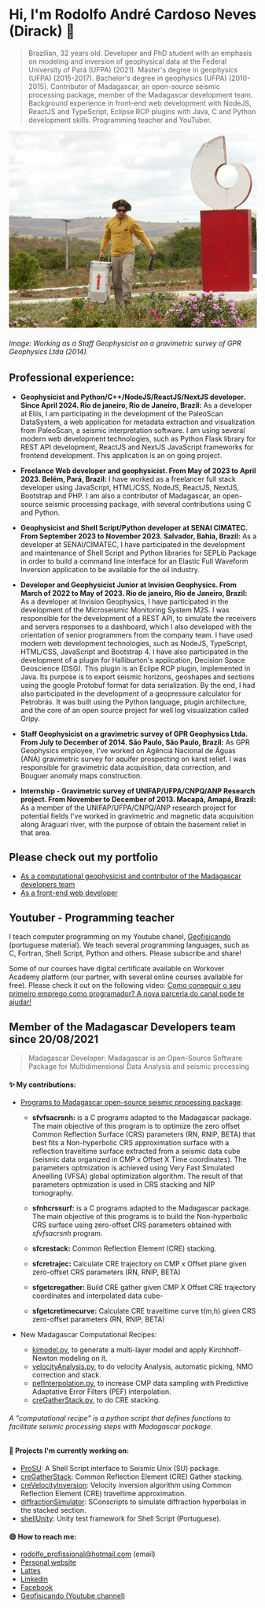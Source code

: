 
# Hi, I'm Rodolfo André Cardoso Neves (Dirack) 👋

> Brazilian, 32 years old. Developer and PhD student with an emphasis on modeling and inversion of geophysical data at
> the Federal University of Pará (UFPA) (2021). Master's degree in geophysics (UFPA) (2015-2017).
> Bachelor's degree in geophysics (UFPA) (2010-2015). Contributor of Madagascar, an open-source
> seismic processing package, member of the Madagascar development team. Background
> experience in front-end web development with NodeJS, ReactJS and TypeScript, Eclipse RCP plugins with Java, C
> and Python development skills. Programming teacher and YouTuber.

<img alt="Gravimetric survey" src="https://github.com/Dirack/dirack/blob/master/capa.jpg" height=400 width=700>

###### Image: Working as a Staff Geophysicist on a gravimetric survey of GPR Geophysics Ltda (2014).


## Professional experience:


- **Geophysicist and Python/C++/NodeJS/ReactJS/NextJS developer. Since April 2024. Rio de janeiro, Rio de Janeiro, Brazil:**
As a developer at Eliis, I am participating in the development of the PaleoScan DataSystem,
a web application for metadata extraction and visualization from PaleoScan, a seismic interpretation software.
I am using several modern web development technologies, such as Python Flask library for REST API development,
ReactJS and NextJS JavaScript frameworks for frontend development. This application is an on going project.

- **Freelance Web developer and geophysicist. From May of 2023 to April 2023. Belém, Pará, Brazil:**
I have worked as a freelancer full stack developer using JavaScript, HTML/CSS, NodeJS, ReactJS, NextJS, Bootstrap and PHP. 
I am also a contributor of Madagascar, an open-source seismic processing package, with several contributions using C and Python.

- **Geophysicist and Shell Script/Python developer at SENAI CIMATEC. From September 2023 to November 2023. Salvador, Bahia, Brazil:**
As a developer at SENAI/CIMATEC, I have participated in the development and maintenance of Shell Script and Python libraries
for SEPLib Package in order to build a command line interface for an Elastic Full Waveform Inversion
application to be available for the oil industry.

- **Developer and Geophysicist Junior at Invision Geophysics. From March of 2022 to May of 2023. Rio de janeiro, Rio de Janeiro, Brazil:**
As a developer at Invision Geophysics, I have participated in the development of the Microseismic
Monitoring System M2S. I was responsible for the development of a REST API, to simulate the receivers
and servers responses to a dashboard, which I also developed with the orientation of senior
programmers from the company team. I have used modern web development technologies, such as
NodeJS, TypeScript, HTML/CSS, JavaScript and Bootstrap 4. I have also participated in the development
of a plugin for Halliburton's application, Decision Space Geoscience (DSG). This plugin is an Eclipe RCP
plugin, implemented in Java. Its purpose is to export seismic horizons, geoshapes and sections using the
google Protobuf format for data serialization. By the end, I had also participated in the development of a
geopressure calculator for Petrobrás. It was built using the Python language, plugin architecture, and the
core of an open source project for well log visualization called Gripy.

- **Staff Geophysicist on a gravimetric survey of GPR Geophysics Ltda. From July to December of 2014. São Paulo, São Paulo, Brazil:** As GPR Geophysics employee, I've worked on Agência Nacional de Águas (ANA) gravimetric survey for aquifer prospecting on karst relief. I was responsible for gravimetric data acquisition, data correction, and Bouguer anomaly maps construction.

- **Internship - Gravimetric survey of UNIFAP/UFPA/CNPQ/ANP Research project. From November to December of 2013. Macapá, Amapá, Brazil:** As a member of the UNIFAP/UFPA/CNPQ/ANP research project for potential fields I've worked in gravimetric and magnetic data acquisition along Araguarí river, with the purpose of obtain the basement relief in that area.

## Please check out my portfolio

 - [As a computational geophysicist and contributor of the Madagascar developers team](https://l1nk.dev/Az8Pg)
 - [As a front-end web developer](https://github.com/Dirack-web-development)

## Youtuber - Programming teacher

I teach computer programming on my Youtube chanel, [Geofisicando](https://www.youtube.com/channel/UCi5XD5PCQtPrIRD0H_GJvag) (portuguese material). We teach
several programming languages, such as C, Fortran, Shell Script, Python and others. Please subscribe and share!

Some of our courses have digital certificate available on Workover Academy platform (our partner, with several online courses available for free). Please check it out on the following video: [Como conseguir o seu primeiro emprego como programador? A nova parceria do canal pode te ajudar!](https://www.youtube.com/watch?v=5neZRO3yvDI)

##  Member of the Madagascar Developers team since 20/08/2021
> Madagascar Developer: Madagascar is an Open-Source Software Package for Multidimensional Data Analysis and seismic processing

#### ✨ My contributions:

  - [Programs to Madagascar open-source seismic processing package](https://github.com/ahay/src/tree/master/user/dirack):
    - **sfvfsacrsnh:** is a C programs adapted to the Madagascar package. The main objective of this program is to optimize the zero offset Common Reflection Surface (CRS) parameters (RN, RNIP, BETA) that best fits a Non-hyperbolic CRS approximation surface with a reflection traveltime surface extracted from a seismic data cube
(seismic data organized in CMP x Offset X Time coordinates). The parameters optmization is achieved using Very Fast Simulated Aneelling (VFSA) global optimization algorithm. The result of that parameters optmization is used in CRS stacking and NIP tomography.

    - **sfnhcrssurf:** is a C programs adapted to the Madagascar package. The main objective of this programs is to build the Non-hyperbolic CRS surface using zero-offset CRS parameters obtained with _sfvfsacrsnh_ program.
    
    - **sfcrestack:** Common Reflection Element (CRE) stacking.
    - **sfcretrajec:** Calculate CRE trajectory on CMP x Offset plane given zero-offset CRS parameters (RN, RNIP, BETA)
    - **sfgetcregather:** Build CRE gather given CMP X Offset CRE trajectory coordinates and interpolated data cube- 
    - **sfgetcretimecurve:** Calculate CRE traveltime curve t(m,h) given CRS zero-offset parameters (RN, RNIP, BETA)

- New Madagascar Computational Recipes:
    - [kimodel.py](https://github.com/ahay/src/blob/master/book/Recipes/kimodel.py), 
    to generate a multi-layer model and apply Kirchhoff-Newton modeling on it.
    - [velocityAnalysis.py](https://github.com/ahay/src/blob/master/book/Recipes/velocityAnalysis.py),
    to do velocity Analysis, automatic picking, NMO correction and stack.
    - [pefInterpolation.py](https://github.com/ahay/src/blob/master/book/Recipes/pefInterpolation.py),
    to increase CMP data sampling with Predictive Adaptative Error Filters (PEF) interpolation.
    - [creGatherStack.py](https://github.com/ahay/src/blob/master/book/Recipes/creGatherStack.py),
    to do CRE stacking.

###### A "computational recipe" is a python script that defines functions to facilitate seismic processing steps with Madagascar package.

#### 🔭 Projects I'm currently working on:

- [ProSU](https://github.com/gpgeof/proSU): A Shell Script interface to Seismic Unix (SU) package.
- [creGatherStack](https://github.com/Dirack/creGatherStack): Common Reflection Element (CRE) Gather stacking.
- [creVelocityInversion](https://github.com/Dirack/creVelocityInversion): Velocity inversion algorithm using Common Reflection Element (CRE) traveltime approximation.
- [diffractionSimulator](https://github.com/Dirack/diffractionSimulator): SConscripts to simulate diffraction hyperbolas in the stacked section.
- [shellUnity](https://github.com/Dirack/shellUnity): Unity test framework for Shell Script (Portuguese).

#### 😄 How to reach me:

- rodolfo_profissional@hotmail.com (email)
- [Personal website](https://dirack.github.io)
- [Lattes](http://lattes.cnpq.br/1612438665756011)
- [Linkedin](https://www.linkedin.com/in/rodolfodirack/)
- [Facebook](https://www.facebook.com/rodolfo.neves.925)
- [Geofisicando (Youtube channel)](https://www.youtube.com/channel/UCi5XD5PCQtPrIRD0H_GJvag)

